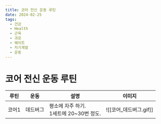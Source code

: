 ```yaml
---
title: 코어 전신 운동 루틴
date: 2024-02-25
tags:
  - 건강
  - Health
  - 근육
  - 과로
  - 웨이트
  - 자기계발
  - 운동
---
```

# 코어 전신 운동 루틴

| 루틴 | 운동 | 설명 | 이미지 |
| :--: | :--: | ---- | ---- |
| 코어1 | 데드버그 | 평소에 자주 하기.<br>1세트에 20~30번 정도. | ![[코어_데드버그.gif]] |